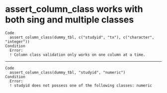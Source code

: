 # assert_column_class works with both sing and multiple classes

    Code
      assert_column_class(dummy_tbl, c("studyid", "tx"), c("character", "integer"))
    Condition
      Error:
      ! Column class validation only works on one column at a time.

---

    Code
      assert_column_class(dummy_tbl, "studyid", "numeric")
    Condition
      Error:
      ! studyid does not possess one of the following classes: numeric


